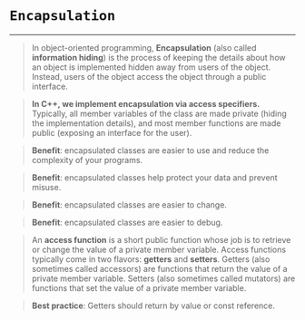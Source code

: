 #                               `Encapsulation`
---


> In object-oriented programming, **Encapsulation** (also called **information hiding**) is the process of keeping the details about how an object is implemented hidden away from users of the object. Instead, users of the object access the object through a public interface.

> **In C++, we implement encapsulation via access specifiers.** Typically, all member variables of the class are made private (hiding the implementation details), and most member functions are made public (exposing an interface for the user).

> **Benefit**: encapsulated classes are easier to use and reduce the complexity of your programs.

> **Benefit**: encapsulated classes help protect your data and prevent misuse.

> **Benefit**: encapsulated classes are easier to change.

> **Benefit**: encapsulated classes are easier to debug.

> An **access function** is a short public function whose job is to retrieve or change the value of a private member variable. Access functions typically come in two flavors: **getters** and **setters**. Getters (also sometimes called accessors) are functions that return the value of a private member variable. Setters (also sometimes called mutators) are functions that set the value of a private member variable.

> **Best practice**: Getters should return by value or const reference.



